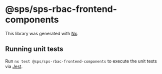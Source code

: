 # @sps/sps-rbac-frontend-components

This library was generated with [Nx](https://nx.dev).

## Running unit tests

Run `nx test @sps/sps-rbac-frontend-components` to execute the unit tests via [Jest](https://jestjs.io).
